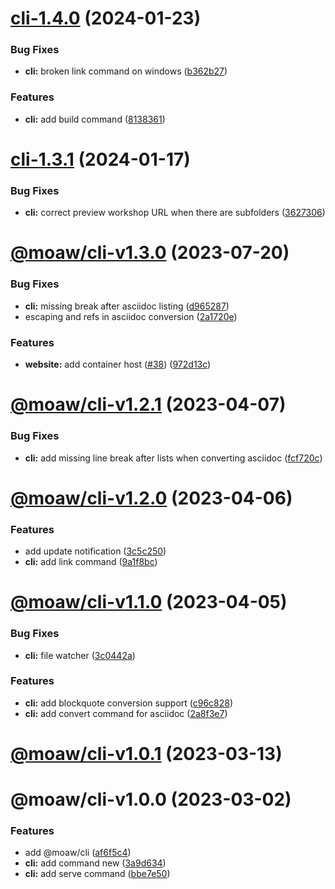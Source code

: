 # [cli-1.4.0](https://github.com/microsoft/moaw/compare/cli-1.3.1...cli-1.4.0) (2024-01-23)


### Bug Fixes

* **cli:** broken link command on windows ([b362b27](https://github.com/microsoft/moaw/commit/b362b27f78b9379aac077bde9ec9c83b7cb564d7))


### Features

* **cli:** add build command ([8138361](https://github.com/microsoft/moaw/commit/8138361dc81da213ff7b918e721e7790d5aaedab))

# [cli-1.3.1](https://github.com/microsoft/moaw/compare/cli-1.3.0...cli-1.3.1) (2024-01-17)


### Bug Fixes

* **cli:** correct preview workshop URL when there are subfolders ([3627306](https://github.com/microsoft/moaw/commit/3627306b26f23b84c4790afaf5da6241e880dc44))

# [@moaw/cli-v1.3.0](https://github.com/microsoft/moaw/compare/cli-1.2.1...cli-1.3.0) (2023-07-20)


### Bug Fixes

* **cli:** missing break after asciidoc listing ([d965287](https://github.com/microsoft/moaw/commit/d96528780d315b59ace03ae83a9dcdef9d804751))
* escaping and refs in asciidoc conversion ([2a1720e](https://github.com/microsoft/moaw/commit/2a1720eee71423713a083128fe4173f7a69aba3b))


### Features

* **website:** add container host ([#38](https://github.com/microsoft/moaw/issues/38)) ([972d13c](https://github.com/microsoft/moaw/commit/972d13c1a62819fe879c42091392586a127ea808))

# [@moaw/cli-v1.2.1](https://github.com/microsoft/moaw/compare/cli-1.2.0...cli-1.2.1) (2023-04-07)


### Bug Fixes

* **cli:** add missing line break after lists when converting asciidoc ([fcf720c](https://github.com/microsoft/moaw/commit/fcf720ce1a02d1c1e46b3f87ce31c8320884f3e6))

# [@moaw/cli-v1.2.0](https://github.com/microsoft/moaw/compare/cli-1.1.0...cli-1.2.0) (2023-04-06)


### Features

* add update notification ([3c5c250](https://github.com/microsoft/moaw/commit/3c5c250e45be7bc08a2bceb211faf849c2f3591b))
* **cli:** add link command ([9a1f8bc](https://github.com/microsoft/moaw/commit/9a1f8bc8c2312679d7bda92a8d327bc6a30f9505))

# [@moaw/cli-v1.1.0](https://github.com/microsoft/moaw/compare/cli-1.0.1...cli-1.1.0) (2023-04-05)


### Bug Fixes

* **cli:** file watcher ([3c0442a](https://github.com/microsoft/moaw/commit/3c0442ac8dfc4c179bd58b23cac306a6a48d56b1))


### Features

* **cli:** add blockquote conversion support ([c96c828](https://github.com/microsoft/moaw/commit/c96c82897b92fe3dc82dd5de4142d17c4bd68070))
* **cli:** add convert command for asciidoc ([2a8f3e7](https://github.com/microsoft/moaw/commit/2a8f3e7218b3333875c57d63fe51c300e501c349))

# [@moaw/cli-v1.0.1](https://github.com/microsoft/moaw/compare/cli-1.0.0...cli-1.0.1) (2023-03-13)

# @moaw/cli-v1.0.0 (2023-03-02)


### Features

* add @moaw/cli ([af6f5c4](https://github.com/microsoft/moaw/commit/af6f5c4298d4beadaed2998aea867e3e0fa752f9))
* **cli:** add command new ([3a9d634](https://github.com/microsoft/moaw/commit/3a9d634ec4669e328796c08fc3d46673d2494217))
* **cli:** add serve command ([bbe7e50](https://github.com/microsoft/moaw/commit/bbe7e509beafdad10fb92724db027ef832b24d4d))
